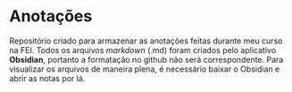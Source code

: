 # Anotações
Repositório criado para armazenar as anotações feitas durante meu curso na FEI.
Todos os arquivos *markdown* (.md) foram criados pelo aplicativo **Obsidian**, portanto a formatação no github não será correspondente.
Para visualizar os arquivos de maneira plena, é necessário baixar o Obsidian e abrir as notas por lá.
